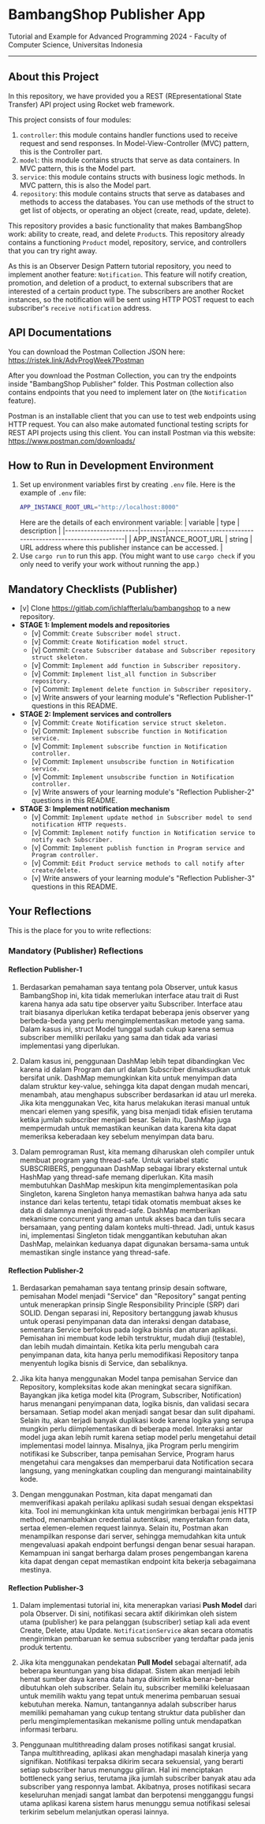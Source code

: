 # BambangShop Publisher App
Tutorial and Example for Advanced Programming 2024 - Faculty of Computer Science, Universitas Indonesia

---

## About this Project
In this repository, we have provided you a REST (REpresentational State Transfer) API project using Rocket web framework.

This project consists of four modules:
1.  `controller`: this module contains handler functions used to receive request and send responses.
    In Model-View-Controller (MVC) pattern, this is the Controller part.
2.  `model`: this module contains structs that serve as data containers.
    In MVC pattern, this is the Model part.
3.  `service`: this module contains structs with business logic methods.
    In MVC pattern, this is also the Model part.
4.  `repository`: this module contains structs that serve as databases and methods to access the databases.
    You can use methods of the struct to get list of objects, or operating an object (create, read, update, delete).

This repository provides a basic functionality that makes BambangShop work: ability to create, read, and delete `Product`s.
This repository already contains a functioning `Product` model, repository, service, and controllers that you can try right away.

As this is an Observer Design Pattern tutorial repository, you need to implement another feature: `Notification`.
This feature will notify creation, promotion, and deletion of a product, to external subscribers that are interested of a certain product type.
The subscribers are another Rocket instances, so the notification will be sent using HTTP POST request to each subscriber's `receive notification` address.

## API Documentations

You can download the Postman Collection JSON here: https://ristek.link/AdvProgWeek7Postman

After you download the Postman Collection, you can try the endpoints inside "BambangShop Publisher" folder.
This Postman collection also contains endpoints that you need to implement later on (the `Notification` feature).

Postman is an installable client that you can use to test web endpoints using HTTP request.
You can also make automated functional testing scripts for REST API projects using this client.
You can install Postman via this website: https://www.postman.com/downloads/

## How to Run in Development Environment
1.  Set up environment variables first by creating `.env` file.
    Here is the example of `.env` file:
    ```bash
    APP_INSTANCE_ROOT_URL="http://localhost:8000"
    ```
    Here are the details of each environment variable:
    | variable              | type   | description                                                |
    |-----------------------|--------|------------------------------------------------------------|
    | APP_INSTANCE_ROOT_URL | string | URL address where this publisher instance can be accessed. |
2.  Use `cargo run` to run this app.
    (You might want to use `cargo check` if you only need to verify your work without running the app.)

## Mandatory Checklists (Publisher)
-   [v] Clone https://gitlab.com/ichlaffterlalu/bambangshop to a new repository.
-   **STAGE 1: Implement models and repositories**
    -   [v] Commit: `Create Subscriber model struct.`
    -   [v] Commit: `Create Notification model struct.`
    -   [v] Commit: `Create Subscriber database and Subscriber repository struct skeleton.`
    -   [v] Commit: `Implement add function in Subscriber repository.`
    -   [v] Commit: `Implement list_all function in Subscriber repository.`
    -   [v] Commit: `Implement delete function in Subscriber repository.`
    -   [v] Write answers of your learning module's "Reflection Publisher-1" questions in this README.
-   **STAGE 2: Implement services and controllers**
    -   [v] Commit: `Create Notification service struct skeleton.`
    -   [v] Commit: `Implement subscribe function in Notification service.`
    -   [v] Commit: `Implement subscribe function in Notification controller.`
    -   [v] Commit: `Implement unsubscribe function in Notification service.`
    -   [v] Commit: `Implement unsubscribe function in Notification controller.`
    -   [v] Write answers of your learning module's "Reflection Publisher-2" questions in this README.
-   **STAGE 3: Implement notification mechanism**
    -   [v] Commit: `Implement update method in Subscriber model to send notification HTTP requests.`
    -   [v] Commit: `Implement notify function in Notification service to notify each Subscriber.`
    -   [v] Commit: `Implement publish function in Program service and Program controller.`
    -   [v] Commit: `Edit Product service methods to call notify after create/delete.`
    -   [v] Write answers of your learning module's "Reflection Publisher-3" questions in this README.

## Your Reflections
This is the place for you to write reflections:

### Mandatory (Publisher) Reflections

#### Reflection Publisher-1

1. Berdasarkan pemahaman saya tentang pola Observer, untuk kasus BambangShop ini, kita tidak memerlukan interface atau trait di Rust karena hanya ada satu tipe observer yaitu Subscriber. Interface atau trait biasanya diperlukan ketika terdapat beberapa jenis observer yang berbeda-beda yang perlu mengimplementasikan metode yang sama. Dalam kasus ini, struct Model tunggal sudah cukup karena semua subscriber memiliki perilaku yang sama dan tidak ada variasi implementasi yang diperlukan.

2. Dalam kasus ini, penggunaan DashMap lebih tepat dibandingkan Vec karena id dalam Program dan url dalam Subscriber dimaksudkan untuk bersifat unik. DashMap memungkinkan kita untuk menyimpan data dalam struktur key-value, sehingga kita dapat dengan mudah mencari, menambah, atau menghapus subscriber berdasarkan id atau url mereka. Jika kita menggunakan Vec, kita harus melakukan iterasi manual untuk mencari elemen yang spesifik, yang bisa menjadi tidak efisien terutama ketika jumlah subscriber menjadi besar. Selain itu, DashMap juga mempermudah untuk memastikan keunikan data karena kita dapat memeriksa keberadaan key sebelum menyimpan data baru.

3. Dalam pemrograman Rust, kita memang diharuskan oleh compiler untuk membuat program yang thread-safe. Untuk variabel static SUBSCRIBERS, penggunaan DashMap sebagai library eksternal untuk HashMap yang thread-safe memang diperlukan. Kita masih membutuhkan DashMap meskipun kita mengimplementasikan pola Singleton, karena Singleton hanya memastikan bahwa hanya ada satu instance dari kelas tertentu, tetapi tidak otomatis membuat akses ke data di dalamnya menjadi thread-safe. DashMap memberikan mekanisme concurrent yang aman untuk akses baca dan tulis secara bersamaan, yang penting dalam konteks multi-thread. Jadi, untuk kasus ini, implementasi Singleton tidak menggantikan kebutuhan akan DashMap, melainkan keduanya dapat digunakan bersama-sama untuk memastikan single instance yang thread-safe.

#### Reflection Publisher-2

1. Berdasarkan pemahaman saya tentang prinsip desain software, pemisahan Model menjadi "Service" dan "Repository" sangat penting untuk menerapkan prinsip Single Responsibility Principle (SRP) dari SOLID. Dengan separasi ini, Repository bertanggung jawab khusus untuk operasi penyimpanan data dan interaksi dengan database, sementara Service berfokus pada logika bisnis dan aturan aplikasi. Pemisahan ini membuat kode lebih terstruktur, mudah diuji (testable), dan lebih mudah dimaintain. Ketika kita perlu mengubah cara penyimpanan data, kita hanya perlu memodifikasi Repository tanpa menyentuh logika bisnis di Service, dan sebaliknya.

2. Jika kita hanya menggunakan Model tanpa pemisahan Service dan Repository, kompleksitas kode akan meningkat secara signifikan. Bayangkan jika ketiga model kita (Program, Subscriber, Notification) harus menangani penyimpanan data, logika bisnis, dan validasi secara bersamaan. Setiap model akan menjadi sangat besar dan sulit dipahami. Selain itu, akan terjadi banyak duplikasi kode karena logika yang serupa mungkin perlu diimplementasikan di beberapa model. Interaksi antar model juga akan lebih rumit karena setiap model perlu mengetahui detail implementasi model lainnya. Misalnya, jika Program perlu mengirim notifikasi ke Subscriber, tanpa pemisahan Service, Program harus mengetahui cara mengakses dan memperbarui data Notification secara langsung, yang meningkatkan coupling dan mengurangi maintainability kode.

3. Dengan menggunakan Postman, kita dapat mengamati dan memverifikasi apakah perilaku aplikasi sudah sesuai dengan ekspektasi kita. Tool ini memungkinkan kita untuk mengirimkan berbagai jenis HTTP method, menambahkan credential autentikasi, menyertakan form data, sertaa elemen-elemen request lainnya. Selain itu, Postman akan menampilkan response dari server, sehingga memudahkan kita untuk mengevaluasi apakah endpoint berfungsi dengan benar sesuai harapan. Kemampuan ini sangat berharga dalam proses pengembangan karena kita dapat dengan cepat memastikan endpoint kita bekerja sebagaimana mestinya.

#### Reflection Publisher-3

1. Dalam implementasi tutorial ini, kita menerapkan variasi **Push Model** dari pola Observer. Di sini, notifikasi secara aktif dikirimkan oleh sistem utama (publisher) ke para pelanggan (subscriber) setiap kali ada event Create, Delete, atau Update. `NotificationService` akan secara otomatis mengirimkan pembaruan ke semua subscriber yang terdaftar pada jenis produk tertentu.

2. Jika kita menggunakan pendekatan **Pull Model** sebagai alternatif, ada beberapa keuntungan yang bisa didapat. Sistem akan menjadi lebih hemat sumber daya karena data hanya dikirim ketika benar-benar dibutuhkan oleh subscriber. Selain itu, subscriber memiliki keleluasaan untuk memilih waktu yang tepat untuk menerima pembaruan sesuai kebutuhan mereka. Namun, tantangannya adalah subscriber harus memiliki pemahaman yang cukup tentang struktur data publisher dan perlu mengimplementasikan mekanisme polling untuk mendapatkan informasi terbaru.

3. Penggunaan multithreading dalam proses notifikasi sangat krusial. Tanpa multithreading, aplikasi akan menghadapi masalah kinerja yang signifikan. Notifikasi terpaksa dikirim secara sekuensial, yang berarti setiap subscriber harus menunggu giliran. Hal ini menciptakan bottleneck yang serius, terutama jika jumlah subscriber banyak atau ada subscriber yang responnya lambat. Akibatnya, proses notifikasi secara keseluruhan menjadi sangat lambat dan berpotensi mengganggu fungsi utama aplikasi karena sistem harus menunggu semua notifikasi selesai terkirim sebelum melanjutkan operasi lainnya.